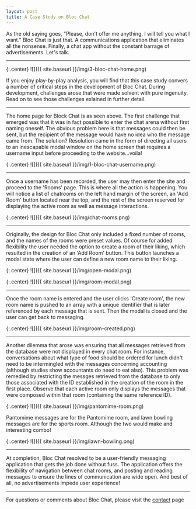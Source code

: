 ```yaml
---
layout: post
title: A Case Study on Bloc Chat
---
```

As the old saying goes, "Please, don't offer me anything, I will tell you what I want."  Bloc Chat is just that.  A communications application that eliminates all the nonsense.  Finally, a chat app without the constant barrage of advertisements. Let's talk.

---
{:.center} 
![]({{ site.baseurl }}/img/3-bloc-chat-home.png)


If you enjoy play-by-play analysis, you will find that this case study convers a number of critical steps in the development of Bloc Chat. During development, challenges arose that were made solvent with pure ingenuity.  Read on to see those challenges exlained in further detail.

---

The home page for Block Chat is as seen above.  The first challenge that emerged was that it was in fact possible to enter the chat arena without first naming oneself.  The obvious problem here is that messages could then be sent, but the recipient of the message would have no idea who the message came from.  The solution?  Resolution came in the form of directing all users to an inescapable modal window on the home screen that requires a username input before proceeding to the website...voila!

{:.center} 
![]({{ site.baseurl }}/img/1-bloc-chat-username.png)


---

Once a username has been recorded, the user may then enter the site and proceed to the 'Rooms' page.  This is where all the action is happening.  You will notice a list of chatrooms on the left hand margin of the screen, an 'Add Room' button located near the top, and the rest of the screen reserved for displaying the active room as well as message interactions.

{:.center} 
![]({{ site.baseurl }}/img/chat-rooms.png)

---

Originally, the design for Bloc Chat only included a fixed number of rooms, and the names of the rooms were preset values.  Of course for added flexibility the user needed the option to create a room of their liking, which resulted in the creation of an 'Add Room' button.  This button launches a modal state where the user can define a new room name to their liking.

{:.center} 
![]({{ site.baseurl }}/img/open-modal.png)

{:.center} 
![]({{ site.baseurl }}/img/room-modal.png)

---

Once the room name is entered and the user clicks 'Create room', the new room name is pushed to an array with a unique identifier that is later referenced by each message that is sent.  Then the modal is closed and the user can get back to messaging.

{:.center} 
![]({{ site.baseurl }}/img/room-created.png)

---

Another dilemma that arose was ensuring that all messages retrieved from the database were not displayed in every chat room.  For instance, conversations about what type of food should be ordered for lunch didn't need to be intermingled with the messages concerning accounting (although studies show accountants do need to eat also).  This problem was remedied by restricting the messges retrieved from the database to only those associated with the ID established in the creation of the room in the first place.  Observe that each active room only displays the messages that were composed within that room (containing the same reference ID).


{:.center} 
![]({{ site.baseurl }}/img/pantomime-room.png)

Pantomime messages are for the Pantomime room, and lawn bowling messages are for the sports room.  Although the two would make and interesting combo!


{:.center} 
![]({{ site.baseurl }}/img/lawn-bowling.png)

---

At completion, Bloc Chat resolved to be a user-friendly messaging application that gets the job done without fuss.  The application offers the flexibility of navigation between chat rooms, and posting and reading messages to ensure the lines of communication are wide open.  And best of all, no advertisements impede user experience!

---

For questions or comments about Bloc Chat, please visit the [contact](/contact/) page